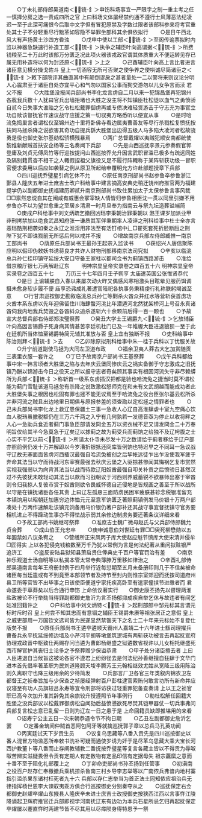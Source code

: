 <!-- { "loadSidebar": true } -->
　　○丁未礼部侍郎吴道南＜锍-釒＞申饬科场事宜一严限字之制一重主考之任一慎择分房之选一责成四所之官  上曰科场文体屡经禁约通不遵行士风薄恶法纪凌迟一至于此深可痛恨今后取中文字但有冒犯原禁及字数过限者该部科参来将考官重处其士子不分轻重尽行黜革如容隐不举罪坐部科其余俱依拟行
　　○是日午西北风大有声扬黄土沙四方昏浊
　　○戊申中使以工部＜锍-釒＞至阁传谕票拟时内监以神器急缺速行补造工部＜锍-釒＞执争之辅臣叶向高谓据＜锍-釒＞所费钱粮至二十万此时该部万分匮乏况此项火器该戎政官谓其体质重大不便运转见存已属无用补造将以何为封还原＜锍-釒＞上之
　　○己酉辅臣叶向高上言比者进言诸臣意见横分操戈佐斗  皇上一切涵容无所可否聚之使争养之使哄诚尽简诸臣之＜锍-釒＞敕下部院评其曲直其中有颠倒谬戾之甚者量处一二以警将来则议论分明人心震肃至于诸臣自处亦宜平心和气勿以国家公事而狥交游勿以儿女争言而渎  君父不报
　　○大胜堡没报闻兵部尚书李化龙言虏自二月以来一犯锦昌堡再犯锦州各戕我兵数十人犹曰官兵出墙拒堵也大胜之没主将不知镇臣杜松徒以血气之勇愤骄自贰今日失事大谁贻之乞令杜松戴罪御虏再或专偾决难轻贷游击于守志充为事官立功自赎该督抚官作速议战守应援之策一切驭夷方略悉听以便宜从事
　　○是时哈流兔捣巢言者谓松仅至锦州边十里将卧佛寺看边属夷曹善友等尽行杀戮松复愤抚按扶同马拯杀降之说欲害其奇功自提兵繇大胜堡出边得五级人马多陷大凌河者松故骁勇是役也御史张尔基劾松骄横残暴焉
　　○两广总督戴燿以夷贼犯顺安南都统使黎维新献贼首扶安企杨等三名奏闻下兵部
　　○先是山西巡抚李景元参奏假官郭登庸及刘贞元傅凤竹等行巡按提问山西巡按乔允升因言武职冒滥已极多有疏远同姓及隔别籍贯杳不相干之人輙假捏祖父旗役又足不履行阵輙称于某阵斩获功级一冒职官便求委用以后应如袭替之例从原卫所起给申覆明允方许赴部题授章下兵部
　　○四川巡抚乔璧星引病乞休不允
　　○原任南京刑部尚书赵参鲁卒参鲁浙江鄞县人隆庆五年进士庶吉士改户科给事中建言摘高安典史稍迁饶州府推官两为福建提学仍以副都御史抚福建历卿贰升南京刑部尚书致仕累加太子太保参鲁言事风裁□□禀然忠谠自其在闽咸有威惠会冢宰缺人情皆归参鲁相臣沈一贯以同里引嫌不用参鲁亦不以为望世愈重之至居乡清肃一时月旦奉为指南云与祭九坛造葬谥端简
　　○庚戌户科给事中刘文炳疏乞撤回凶珰李秉朝治罪秉朝以  潞王课岁加派业甲非刑拷禁加以绝食武昌知府张一谦质其军伴秉朝率人凌谇之刑科给事中杜士全亦言恶珰酷刑相袭如秦之永辽之淮淫用非法至有活钉棺中辶□翟死套死折胫断脰之刑  陛下犹不即诛戮前无所惩后何以戒并不报
　　○增故南京兵部左侍郎臧惟一南京工部尚书
　　○荫原任兵部尚书王最孙王起宗入监读书
　　○获绍兴人唐信聚陈应明以假印伪敕妖书诱蒋良才共诈人财物刑部移南京法司究拟
　　○辛亥以临洮总兵孙仁挂印镇守延绥大安口守备王家柱以都司佥书为蓟镇西路游击
　　○准给借京粮厅银七万两解赴辽东
　　明神宗显皇帝实录卷之四百五十六
明神宗显皇帝实录卷之四百五十七
　　万历三十七年四月壬子朔亨  太庙遣英国公张惟贤恭代
　　○是日  上谕辅朕自入春以来屡次动火昨又偶感风寒相激头目眩晕见服药饵调摄未愈身软步履不便  庙享恐弗成礼著遣官陪祀各执事务秉精虔行礼称朕躬竭诚至意
　　○行甘肃巡按御史勘叙临洮总兵孙仁等剿杀火酋众并红水等营斩获首虏功火酋本系东虏以先年迎佛留住川海肆螫河洮比年潜遁河北然犹架桥河上号召永真诸酋伺我内地我兵焚毁之各酋紏众追杀遂斩六十余颗前后得一百一颗也
　　○予故宣大总督兵部右侍郎郑汝璧祭葬　　○癸丑大学士王锡爵九＜锍-釒＞乞放辅臣叶向高因言锡爵子死身病其情甚苦李廷机杜门已及一年帷幄大臣进退狼狈一至于此在廷机所当体恤至锡爵特简元辅其准放与否  皇上宜有独断不报
　　○吏科给事中陈治则拜＜锍-釒＞去
　　○乙卯除原拟刑科给事中朱一桂于兵科以丁忧服关故
　　○升宁前道副使马拯为大同左卫道布政
　　○福余卫夷人莽古大乞加赏随贡三表里衣服一套许之
　　○丁巳予故南京户部尚书王基祭葬
　　○戊午兵科都给事中宋一韩言顷者大胜堡之陷与去年庆云堡同惨庆云之祸实备御于守志激成之旧抚镇乃酬以锦游击今日之役天之所以报守志者奇矣顾其事实有根因河流失守非尽赖蟒所为兵部＜锍-釒＞称斩首一级系东虏插汉把都是验也哈流兔之捷当时莫不谓松能为蓟门雪耻该道马拯忽有杀降之说致激松怒师克在和未有文武胡越而能成功者此大胜堡失事之根因也松固有罪也拯不能无议焉至于哈流兔之役台臣张尔基云松所杀并非河流之贼且出边地里日期俱与原报参差的须查勘以定松拯之情罪者也
　　○己未兵部尚书李化龙上救辽患保疆土三事一急收人心辽自高淮肆虐十室九空痛心饮血人税珰虽撤税额仍在三万六千两之入宁有几何孰若一发德音亟为停止以收将畔之人心一急助兵食近者蓟门事急臣部请发冏金五万以资衣械不足又请发冏金二十万奉  明旨仅给其半今急莫急于辽矣辽以捄蓟之故为蓟受兵而蓟饷之给独不及辽枵腹之士心实不平乞以前＜锍-釒＞所请太仆寺未尽发十万之数请给于蓟者移给于辽户部亦照前例仍发十万并解即以今岁漕折银抵还冏库皆例饷也特迟早之不同耳一急议战守辽故无塞面面皆虏河西插汉最强自哈流兔被创之后挈帐远徒乍出乍没使我军疲于奔命其法当以守而待战河东宰赛最强去秋庆云堡之入驱掠甚惨闻其悔祸乞复市赏然实视我强弱以为向背其法当以战而待款辽阳奴酋最强自叩关补贡之后愤骄日甚然汉过不先彼犹未敢轻动其法当以款而习战朝议于河西则养威蓄锐不欲暴师出塞于宰酋则令归我掠人复彼市赏于奴酋则欲令畏威怀德自还侵地是皆规画之善至于所以战所以守是在镇抚诸臣各任其责  上曰辽左孤悬三面防虏民困军疲朕甚轸念税银准留充本镇饷用以昭朝廷加惠穷边体恤元元至意军饷匮乏著照蓟镇例发马价银十万两户部凑处十万两作速解赴该镇充饷备用马价银仍著户部补还其战守事宜督抚镇守官务要相机进止不得躁动生事亦不得怯战示弱其余修边制虏务要还著条议详细来看
　　○予故工部尚书姚继可祭葬
　　○准庶吉士魏广微母赵氏与父兵部侍郎魏允贞合葬
　　○成山伯王允忠卒
　　○庚申诚意伯刘世延有罪□□臾死柳懋勋以五年圄禁如八议条宥之　　○营缮所正宋凤丙子库大使赵应魁节慎库大使宋清并侵牟□匠得实  上以各犯侵克钱粮数至万千乃犹以常例为言是何法纪著从重问拟赃银严追济工
　　○盗反安陆县狱知县萧启贤住俸典史千百户等官罚治有差
　　○南京神乐观道士汤自明等以私揭本管太常寺典簿滕万里移如律治之
　　○辛酉礼部侍郎吴道南言每年王府册封例于四月举行近每愆期至五月未备册印则几于不信矣被命诸臣每当廷遣或有不到竟至本部领节者及持节至封内则惟宗室郊迎而抚按司道府州县卫所等官皆不出毕事之日该使臣便道宁家托疾高卧至有遣家僮挟节进缴者而  君命遂委于草莽矣以后合通行申饬  上命依议著实行　　○御史康丕扬先以督理两淮盐政被论不行举劾当得罪副都御史詹沂为言丕扬郁抑成疾自举乞休与故违者有间乞姑准回籍许之
　　○户科给事中刘文炳特＜锍-釒＞起刑部郎中邹元标其言谓元标时斥时召  皇上何尝不知其忠而有意锢之辅臣王锡爵朱赓等祖张居正之意假  皇上之威吏部用一万国钦文选司皆为民遂显然禁锢天下之名士二十年来元标始不复登仕版矣不报
　　○原任兵部尚书王遴卒遴顺天霸州人嘉靖二十六年进士繇司理擢兵曹备兵永平抚延绥修边墙及小芹河平胡等墩堡筑逻城有两斩获功被言去再起抚宣府协理戎政晋中枢致仕两赐存问当遴为曹郎杨继盛之狱遴数省视许以儿女相托继盛死西市解官护其丧归士论多之予祭葬赠少保谥恭肃
　　○甲子处分诸臣擅去者  上曰人臣进退自当候旨这被论各官不遵君上纷纷径去是何法纪孙善继擅自狂肆于文华门进本首先倡率著革职为民刘道隆顾天埈李腾芳王元翰相继效尤姑从宽降三级用陈治则久离职守也降三级用余的少待简发
　　○兵部言厂卫各官三年类叙内锦衣卫左都督王之祯奉旨加与少保查之祯屡经弹射百户彭柱逮官索贿何敢言功所有新命并应议寝至有功人员旗较吕永寿等宜令刑部将访获过轻重罪犯备查奏请  上以王之祯官职已高今次加升准其辞免其余旗较升授遵照节年事例行
　　○勒杜松解任回籍大胜堡之没兵部议以松戴罪御虏松自闻劾后益愤懑欲死尽焚其铠甲器仗一切兵事弗问兵部复言松志意已乱留一日则为辽左一日之患于是  上命回籍员缺即推堪用的来看
　　○诏寿宁公主五日一次来朝恭遇令节不拘日期
　　○乙丑左副都御史詹沂乞罢
　　○定番金筑间仲贼首恶阿包阿牙等就擒巡抚郭子章以总兵马孔英功闻
　　○丙寅廷试天下岁贡生员
　　○议复乌思藏等八番入贡先是四川巡按御史以番人混冒方物滥恶所奉敕书洗补可疑而通使岁诱为奸于是尽革乌思藏大乘大宝长河西护教董卜等八番而止存阐教辅教二番抚按乔璧星等复言各藏主皆以不得贡为辱呶呶苦辨实滋疑畏但令贡有定期人有定数物有定品印信有定据毋失  祖宗覊縻之意而十番不至于阻化礼部覆上之
　　○丁卯命吏部尚书孙丕扬到任管事
　　○初滇南之役百户赵存仁奉檄撤兵乘机掠杀鲁南三村乡导李志举等以广南侬兵弗谙内地村寨指引滥杀果东诸村枉死者九十六  兵部以存仁志举当为首正法土同知侬应祖治兵无律指挥杨世恩李大谏驭夷乖方俱合行巡按御史分别奏夺从之
　　○巡抚保定右佥都御史赵燿卒燿山东掖县人隆庆辛未进士庶吉士改授御史按狭西江西以言事忤江陵降谪起卫辉府推官迁兵部即视学河南抚辽东有边功为本兵石星所忌乞归再起抚保定卒燿屡以蹇直忤时两建节皆不尽其用以尽瘁陨身得特恩予一祭
